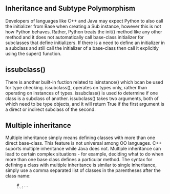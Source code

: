 ## Inheritance and Subtype Polymorphism 

Developers of languages like C++ and Java may expect Python to also call the initializer from Base when creating a Sub instance, however this is not how Python behaves. Rather, Python treats the init() method like any other method and it does not automatically call base-class initializer for subclasses that define initializers. If there is a need to define an initializer in a subclass and still call the initializer of a base-class then call it explicitly using the super() function.


## issubclass()

There is another built-in fuction related to isinstance() which bcan be used for type checking.  issubclass(), operates on types only, rather than operating on instances of types.  issubclass() is used to determine if one class is a subclass of another.  issubclass() takes two arguments, both of which need to be type objects, and it will return True if the first argument is a direct or indirect subclass of the second.

## Multiple inheritance

Multiple inheritance simply means defining classes with more than one direct base-class.  This feature is not universal among OO languages.  C++ suports multiple inheritance while Java does not.  Multiple inheritance can lead to certain complex situations - for example, deciding what to do when more than one base class defines a particular method.  The syntax for defining a class with multiple inheritance is similar to single inheritance, simply use a comma separated list of classes in the parentheses after the class name:

```class Subclass(Base1, Base2, Base3):
     # ...
     ```

